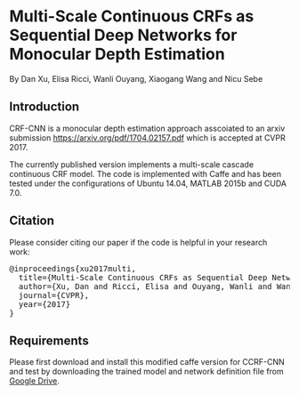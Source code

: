 # Multi-Scale Continuous CRFs as Sequential Deep Networks for Monocular Depth Estimation
By Dan Xu, Elisa Ricci, Wanli Ouyang, Xiaogang Wang and Nicu Sebe
## Introduction
CRF-CNN is a monocular depth estimation approach asscoiated to an arxiv submission https://arxiv.org/pdf/1704.02157.pdf which is accepted at CVPR 2017. 

The currently published version implements a multi-scale cascade continuous CRF model. The code is implemented with Caffe and has been tested under the configurations of Ubuntu 14.04, MATLAB 2015b and CUDA 7.0.
## Citation
Please consider citing our paper if the code is helpful in your research work:
<pre>@inproceedings{xu2017multi,
  title={Multi-Scale Continuous CRFs as Sequential Deep Networks for Monocular Depth Estimation},
  author={Xu, Dan and Ricci, Elisa and Ouyang, Wanli and Wang, Xiaogang and Sebe, Nicu},
  journal={CVPR},
  year={2017}
}</pre>
## Requirements
<p> Please first download and install this modified caffe version for CCRF-CNN and test by downloading the trained model and network definition file from <a href="https://drive.google.com/drive/folders/0ByWGxNo3TouJNFRydFptVG5RWVkthk?usp=sharing">Google Drive</a>.</p>
